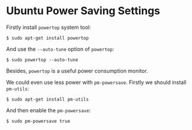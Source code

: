 # Ubuntu Power Saving Settings

Firstly install `powertop` system tool:

  ```console
$ sudo apt-get install powertop
  ```

And use the `--auto-tune` option of `powertop`:

  ```console
$ sudo powertop --auto-tune
  ```

Besides, `powertop` is a useful power consumption monitor.

We could even use less power with `pm-powersave`. Firstly we should install `pm-utils`:

  ```console
$ sudo apt-get install pm-utils
  ```

And then enable the `pm-powersave`:

  ```console
$ sudo pm-powersave true
  ```
